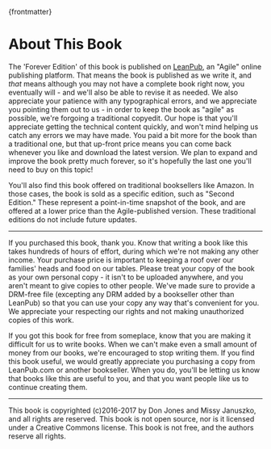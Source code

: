 {frontmatter}

# About This Book

The 'Forever Edition' of this book is published on [LeanPub](http://leanpub.com), an "Agile" online publishing platform. That means the book is published as we write it, and *that* means although you may not have a complete book right now, you eventually will - and we'll also be able to revise it as needed. We also appreciate your patience with any typographical errors, and we appreciate you pointing them out to us - in order to keep the book as "agile" as possible, we're forgoing a traditional copyedit. Our hope is that you'll appreciate getting the technical content quickly, and won't mind helping us catch any errors we may have made. You paid a bit more for the book than a traditional one, but that up-front price means you can come back whenever you like and download the latest version. We plan to expand and improve the book pretty much forever, so it's hopefully the last one you'll need to buy on this topic!

You'll also find this book offered on traditional booksellers like Amazon. In those cases, the book is sold as a specific edition, such as "Second Edition." These represent a point-in-time snapshot of the book, and are offered at a lower price than the Agile-published version. These traditional editions do not include future updates.

---

If you purchased this book, thank you. Know that writing a book like this takes hundreds of hours of effort, during which we're not making any other income. Your purchase price is important to keeping a roof over our families' heads and food on our tables. Please treat your copy of the book as your own personal copy - it isn't to be uploaded anywhere, and you aren't meant to give copies to other people. We've made sure to provide a DRM-free file (excepting any DRM added by a bookseller other than LeanPub) so that you can use your copy any way that's convenient for you. We appreciate your respecting our rights and not making unauthorized copies of this work.

If you got this book for free from someplace, know that you are making it difficult for us to write books. When we can't make even a small amount of money from our books, we're encouraged to stop writing them. If you find this book useful, we would greatly appreciate you purchasing a copy from LeanPub.com or another bookseller. When you do, you'll be letting us know that books like this are useful to you, and that you want people like us to continue creating them.

---

This book is copyrighted (c)2016-2017 by Don Jones and Missy Januszko, and all rights are reserved. This book is not open source, nor is it licensed under a Creative Commons license. This book is not free, and the authors reserve all rights. 